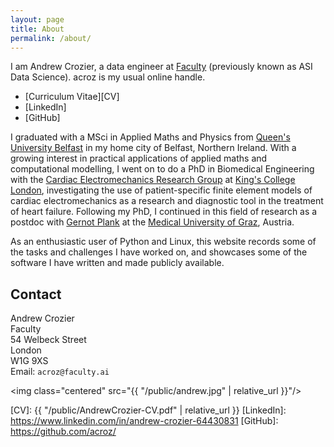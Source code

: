 ```yaml
---
layout: page
title: About
permalink: /about/
---
```


I am Andrew Crozier, a data engineer at [Faculty] (previously known as ASI Data
Science). acroz is my usual online handle.

* [Curriculum Vitae][CV]
* [LinkedIn]
* [GitHub]

I graduated with a MSci in Applied Maths and Physics from [Queen's University
Belfast][QUB] in my home city of Belfast, Northern Ireland. With a growing
interest in practical applications of applied maths and computational
modelling, I went on to do a PhD in Biomedical Engineering with the [Cardiac
Electromechanics Research Group][CEMRG] at [King's College London][KCL],
investigating the use of patient-specific finite element models of cardiac
electromechanics as a research and diagnostic tool in the treatment of heart
failure. Following my PhD, I continued in this field of research as a postdoc
with [Gernot Plank] at the [Medical University of Graz][MUG], Austria.

As an enthusiastic user of Python and Linux, this website records some of the
tasks and challenges I have worked on, and showcases some of the software I
have written and made publicly available.

## Contact

Andrew Crozier<br>
Faculty<br>
54 Welbeck Street<br>
London<br>
W1G 9XS<br>
Email: `acroz@faculty.ai`

<img class="centered" src="{{ "/public/andrew.jpg" | relative_url }}"/>

[Faculty]: https://faculty.ai/
[MUG]: https://www.medunigraz.at/
[QUB]: https://www.qub.ac.uk/
[KCL]: https://www.kcl.ac.uk/
[CEMRG]: https://cemrg.com/
[Gernot Plank]: https://forschung.medunigraz.at/fodok/staff?name=GernotPlank

[CV]: {{ "/public/AndrewCrozier-CV.pdf" | relative_url }}
[LinkedIn]: https://www.linkedin.com/in/andrew-crozier-64430831
[GitHub]: https://github.com/acroz/

